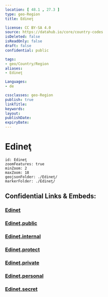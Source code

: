 ```yaml
---
location: [ 48.1 , 27.3 ] 
type: geo-Region
title: Edineţ

license: CC BY-SA 4.0
source: https://datahub.io/core/country-codes
isDeleted: false
isReadOnly: false
draft: false
confidential: public

tags:
- geo/Country/Region
aliases:
- Edineţ

Languages:
- de

cssclasses: geo-Region
publish: true
linkTitle: 
keywords: 
layout: 
publishDate: 
expiryDate: 
---
```


# Edineţ

```leaflet
id: Edineţ
zoomFeatures: true 
minZoom: 2 
maxZoom: 18
geojsonFolder: ./Edineţ/
markerFolder: ./Edineţ/
```


## Confidential Links & Embeds: 

### [Edineţ](/_Standards/Earth/Continent/Europe/Europe~East/Moldova/Districts~Moldova/Edineţ.md) 

### [Edineţ.public](/_public/Earth/Continent/Europe/Europe~East/Moldova/Districts~Moldova/Edineţ.public.md) 

### [Edineţ.internal](/_internal/Earth/Continent/Europe/Europe~East/Moldova/Districts~Moldova/Edineţ.internal.md) 

### [Edineţ.protect](/_protect/Earth/Continent/Europe/Europe~East/Moldova/Districts~Moldova/Edineţ.protect.md) 

### [Edineţ.private](/_private/Earth/Continent/Europe/Europe~East/Moldova/Districts~Moldova/Edineţ.private.md) 

### [Edineţ.personal](/_personal/Earth/Continent/Europe/Europe~East/Moldova/Districts~Moldova/Edineţ.personal.md) 

### [Edineţ.secret](/_secret/Earth/Continent/Europe/Europe~East/Moldova/Districts~Moldova/Edineţ.secret.md)

